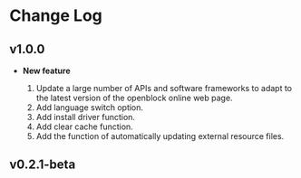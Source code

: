 # Change Log

## v1.0.0

- **New feature**

    1. Update a large number of APIs and software frameworks to adapt to the latest version of the openblock online web page.
    2. Add language switch option.
    3. Add install driver function.
    4. Add clear cache function.
    5. Add the function of automatically updating external resource files.

## v0.2.1-beta

